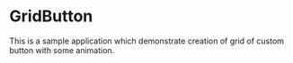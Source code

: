 # GridButton
This is a sample application which demonstrate creation of grid of custom button with some animation.

